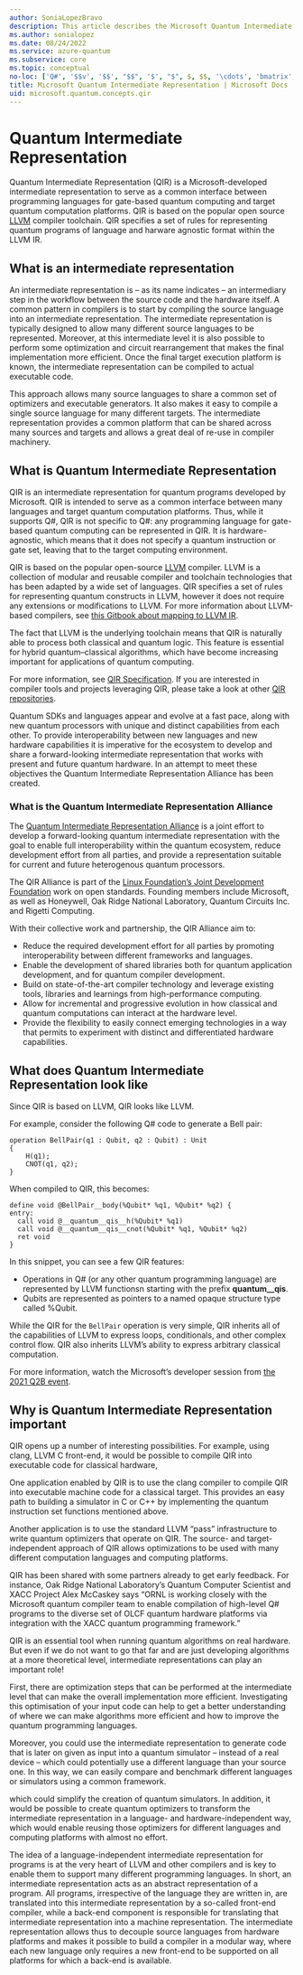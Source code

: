 ```yaml
---
author: SoniaLopezBravo
description: This article describes the Microsoft Quantum Intermediate Representation for quantum computing, its relevance, use cases, and the QIR Alliance
ms.author: sonialopez
ms.date: 08/24/2022
ms.service: azure-quantum
ms.subservice: core
ms.topic: conceptual
no-loc: ['Q#', '$$v', '$$', "$$", '$', "$", $, $$, '\cdots', 'bmatrix', '\ddots', '\equiv', '\sum', '\begin', '\end', '\sqrt', '\otimes', '{', '}', '\text', '\phi', '\kappa', '\psi', '\alpha', '\beta', '\gamma', '\delta', '\omega', '\bra', '\ket', '\boldone', '\\\\', '\\', '=', '\frac', '\text', '\mapsto', '\dagger', '\to', '\begin{cases}', '\end{cases}', '\operatorname', '\braket', '\id', '\expect', '\defeq', '\variance', '\dd', '&', '\begin{align}', '\end{align}', '\Lambda', '\lambda', '\Omega', '\mathrm', '\left', '\right', '\qquad', '\times', '\big', '\langle', '\rangle', '\bigg', '\Big', '\Bigg' ,'|', '\mathbb', '\vec', '\in', '\texttt', '\ne', '<', '>', '\leq', '\geq', '~~', '~', '\begin{bmatrix}', '\end{bmatrix}', '\_', '\rho', '\quad', '\sim', '\left\','\right\', '\%', '%']
title: Microsoft Quantum Intermediate Representation | Microsoft Docs
uid: microsoft.quantum.concepts.qir
---
```


# Quantum Intermediate Representation

Quantum Intermediate Representation (QIR) is a Microsoft-developed intermediate representation to serve as a common interface between programming languages for gate-based quantum computing and target quantum computation platforms. QIR is based on the popular open source [LLVM](https://llvm.org/) compiler toolchain. QIR specifies a set of rules for representing quantum programs of language and harware agnostic format within the LLVM IR. 

## What is an intermediate representation

An intermediate representation is – as its name indicates – an intermediary step in the workflow between the source code and the hardware itself. A common pattern in compilers is to start by compiling the source language into an intermediate representation. 
The intermediate representation is typically designed to allow many different source languages to be represented. Moreover, at this intermediate level it is also possible to perform some optimization and circuit rearrangement that makes the final implementation more efficient. 
Once the final target execution platform is known, the intermediate representation can be compiled to actual executable code.

This approach allows many source languages to share a common set of optimizers and executable generators. It also makes it easy to compile a single source language for many different targets. The intermediate representation provides a common platform that can be shared across many sources and targets and allows a great deal of re-use in compiler machinery.

## What is Quantum Intermediate Representation

QIR is an intermediate representation for quantum programs developed by Microsoft. QIR is intended to serve as a common interface between many languages and target quantum computation platforms. Thus, while it supports Q#, QIR is not specific to Q#: any programming language for gate-based quantum computing can be represented in QIR. It is hardware-agnostic, which means that it does not specify a quantum instruction or gate set, leaving that to the target computing environment. 

QIR is based on the popular open-source [LLVM](https://llvm.org/) compiler. LLVM  is a collection of modular and reusable compiler and toolchain technologies that has been adapted by a wide set of languages. QIR specifies a set of rules for representing quantum constructs in LLVM, however it does not require any extensions or modifications to LLVM. For more information about LLVM-based compilers, see [this Gitbook about mapping to LLVM IR](https://mapping-high-level-constructs-to-llvm-ir.readthedocs.io/en/latest/README.html).

The fact that LLVM is the underlying toolchain means that QIR is naturally able to process both classical and quantum logic. This feature is essential for hybrid quantum–classical algorithms, which have become increasing important for applications of quantum computing.

For more information, see [QIR Specification](https://github.com/qir-alliance/qir-spec). If you are interested in compiler tools and projects leveraging QIR, please take a look at other [QIR repositories](https://github.com/qir-alliance#contributing).

Quantum SDKs and languages appear and evolve at a fast pace, along with new quantum processors with unique and distinct capabilities from each other. To provide interoperability between new languages and new hardware capabilities it is imperative for the ecosystem to develop and share a forward-looking intermediate representation that works with present and future quantum hardware. In an attempt to meet these objectives the Quantum Intermediate Representation Alliance has been created.

### What is the Quantum Intermediate Representation Alliance

The [Quantum Intermediate Representation Alliance](https://qir-alliance.org) is a joint effort to develop a forward-looking quantum intermediate representation with the goal to enable full interoperability within the quantum ecosystem, reduce development effort from all parties, and provide a representation suitable for current and future heterogenous quantum processors.

The QIR Alliance is part of the [Linux Foundation’s Joint Development Foundation](https://linuxfoundation.org/press-release/new-quantum-intermediate-representation-alliance-serves-as-common-interface-for-quantum-computing-development/#:~:text=%E2%80%9CThe%20Quantum-Intermediate%20Representation%20Alliance%2C%20also%20known%20as%20QIRA%2C,said%20Alex%20Chernoguzov%2C%20Honeywell%20Quantum%20Chief%20Engineer%2C%20Honeywell) 
work on open standards. Founding members include Microsoft, as well as Honeywell, Oak Ridge National Laboratory, Quantum Circuits Inc. and Rigetti Computing.

With their collective work and partnership, the QIR Alliance aim to:

- Reduce the required development effort for all parties by promoting interoperability between different frameworks and languages.
- Enable the development of shared libraries both for quantum application development, and for quantum compiler development.
- Build on state-of-the-art compiler technology and leverage existing tools, libraries and learnings from high-performance computing.
- Allow for incremental and progressive evolution in how classical and quantum computations can interact at the hardware level.
- Provide the flexibility to easily connect emerging technologies in a way that permits to experiment with distinct and differentiated hardware capabilities.

## What does Quantum Intermediate Representation look like

Since QIR is based on LLVM, QIR looks like LLVM.

For example, consider the following Q# code to generate a Bell pair:

```qsharp
operation BellPair(q1 : Qubit, q2 : Qubit) : Unit
{
    H(q1);
    CNOT(q1, q2);
}
```

When compiled to QIR, this becomes:

```
define void @BellPair__body(%Qubit* %q1, %Qubit* %q2) {
entry:
  call void @__quantum__qis__h(%Qubit* %q1)
  call void @__quantum__qis__cnot(%Qubit* %q1, %Qubit* %q2)
  ret void
}
```
In this snippet, you can see a few QIR features:

- Operations in Q# (or any other quantum programming language) are represented by LLVM functionsn starting with the prefix __quantum__qis__.
- Qubits are represented as pointers to a named opaque structure type called %Qubit.

While the QIR for the `BellPair` operation is very simple, QIR inherits all of the capabilities of LLVM to express loops, conditionals, and other complex control flow. QIR also inherits LLVM’s ability to express arbitrary classical computation.

For more information, watch the Microsoft’s developer session from [the 2021 Q2B event](https://www.youtube.com/watch?v=nVy5BBDKxOU).

## Why is Quantum Intermediate Representation important

QIR opens up a number of interesting possibilities. For example, using clang, LLVM C front-end, it would be possible to compile QIR into executable code for classical hardware,

One application enabled by QIR is to use the clang compiler to compile QIR into executable machine code for a classical target. This provides an easy path to building a simulator in C or C++ by implementing the quantum instruction set functions mentioned above.

Another application is to use the standard LLVM “pass” infrastructure to write quantum optimizers that operate on QIR. The source- and target-independent approach of QIR allows optimizations to be used with many different computation languages and computing platforms.

QIR has been shared with some partners already to get early feedback. For instance, Oak Ridge National Laboratory’s Quantum Computer Scientist and XACC Project Alex McCaskey says “ORNL is working closely with the Microsoft quantum compiler team to enable compilation of high-level Q# programs to the diverse set of OLCF quantum hardware platforms via integration with the XACC quantum programming framework.”






QIR is an essential tool when running quantum algorithms on real hardware. But even if we do not want to go that far and are just developing algorithms at a more theoretical level, intermediate representations can play an important role!

First, there are optimization steps that can be performed at the intermediate level that can make the overall implementation more efficient. Investigating this optimisation of your input code can help to get a better understanding of where we can make algorithms more efficient and how to improve the quantum programming languages.

Moreover, you could use the intermediate representation to generate code that is later on given as input into a quantum simulator – instead of a real device – which could potentially use a different language than your source one. In this way, we can easily compare and benchmark different languages or simulators using a common framework.




 which could simplify the creation of quantum simulators. In addition, it would be possible to create quantum optimizers to transform the intermediate representation in a language- and hardware-independent way, which would enable reusing those optimizers for different languages and computing platforms with almost no effort.

The idea of a language-independent intermediate representation for programs is at the very heart of LLVM and other compilers and is key to enable them to support many different programming languages. In short, an intermediate representation acts as an abstract representation of a program. All programs, irrespective of the language they are written in, are translated into this intermediate representation by a so-called front-end compiler, while a back-end component is responsible for translating that intermediate representation into a machine representation. The intermediate representation allows thus to decouple source languages from hardware platforms and makes it possible to build a compiler in a modular way, where each new language only requires a new front-end to be supported on all platforms for which a back-end is available.


 



